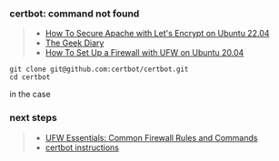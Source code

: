 ### certbot: command not found
> - [How To Secure Apache with Let's Encrypt on Ubuntu 22.04](https://www.digitalocean.com/community/tutorials/how-to-secure-apache-with-let-s-encrypt-on-ubuntu-22-04)
> - [The Geek Diary](https://www.thegeekdiary.com/certbot-command-not-found/)
> - [How To Set Up a Firewall with UFW on Ubuntu 20.04](https://www.digitalocean.com/community/tutorials/how-to-set-up-a-firewall-with-ufw-on-ubuntu-20-04)
```
git clone git@github.com:certbot/certbot.git
cd certbot
```

in the case 
### next steps
>- [UFW Essentials: Common Firewall Rules and Commands](https://www.digitalocean.com/community/tutorials/ufw-essentials-common-firewall-rules-and-commands)
>- [certbot instructions](https://certbot.eff.org/instructions?ws=other&os=ubuntufocal)